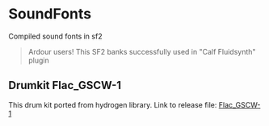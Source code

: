 # SoundFonts
Compiled sound fonts in sf2

> Ardour users! This SF2 banks successfully used in "Calf Fluidsynth" plugin

## Drumkit Flac_GSCW-1
This drum kit ported from hydrogen library. Link to release file: [Flac_GSCW-1](https://github.com/xv1t/SoundFonts/releases/download/Flac_GSCW-1/Flac_GSCW-1.sf2.bz2)
